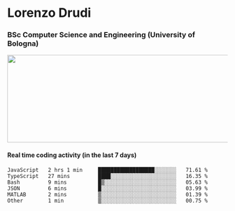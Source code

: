 # Lorenzo Drudi
### BSc Computer Science and Engineering (University of Bologna)

<img src="https://github-readme-stats.vercel.app/api?username=LorenzoDrudi&count_private=true&show_icons=true&theme=gruvbox" height=200px width=550px>

#### Real time coding activity (in the last 7 days)
<!--START_SECTION:waka-->

```text
JavaScript   2 hrs 1 min     ██████████████████░░░░░░░   71.61 %
TypeScript   27 mins         ████░░░░░░░░░░░░░░░░░░░░░   16.35 %
Bash         9 mins          █▒░░░░░░░░░░░░░░░░░░░░░░░   05.63 %
JSON         6 mins          █░░░░░░░░░░░░░░░░░░░░░░░░   03.99 %
MATLAB       2 mins          ▒░░░░░░░░░░░░░░░░░░░░░░░░   01.39 %
Other        1 min           ▒░░░░░░░░░░░░░░░░░░░░░░░░   00.75 %
```

<!--END_SECTION:waka-->

